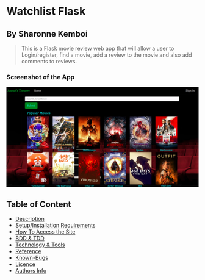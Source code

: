 # Watchlist Flask 

## By Sharonne Kemboi

> This is a Flask movie review web app that will allow a user to Login/register, find a movie, add a review to the movie and also add comments to reviews.

### Screenshot of the App
<img src="https://github.com/SharonneKemboi/Flask-Watchlist/blob/master/app/static/photos/Screenshot%20from%202022-05-09%2009-55-20.png">


## Table of Content

+ [Description](#description)
+ [Setup/Installation Requirements](setup&installationrequirements)
+ [How To Access the Site](#howtoaccessthesite)
+ [BDD & TDD](#bdd&tdd)
+ [Technology & Tools](#technology&tools)
+ [Reference](#reference)
+ [Known-Bugs](#knownbugs)
+ [Licence](#licence)
+ [Authors Info](#authors-info)
